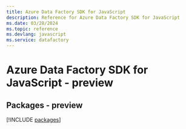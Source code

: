 ```yaml
---
title: Azure Data Factory SDK for JavaScript
description: Reference for Azure Data Factory SDK for JavaScript
ms.date: 03/28/2024
ms.topic: reference
ms.devlang: javascript
ms.service: datafactory
---
```

# Azure Data Factory SDK for JavaScript - preview
## Packages - preview
[!INCLUDE [packages](data-factory-index.md)]